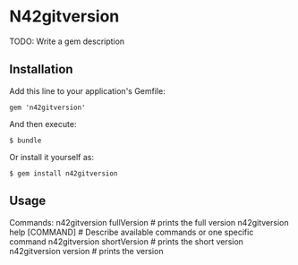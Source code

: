 # N42gitversion

TODO: Write a gem description

## Installation

Add this line to your application's Gemfile:

    gem 'n42gitversion'

And then execute:

    $ bundle

Or install it yourself as:

    $ gem install n42gitversion

## Usage

Commands:
  n42gitversion fullVersion     # prints the full version
  n42gitversion help [COMMAND]  # Describe available commands or one specific command
  n42gitversion shortVersion    # prints the short version
  n42gitversion version         # prints the version
